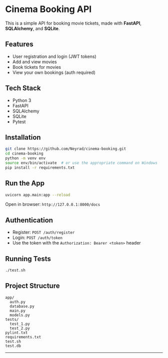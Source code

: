 # Cinema Booking API

This is a simple API for booking movie tickets, made with **FastAPI**, **SQLAlchemy**, and **SQLite**.

## Features

* User registration and login (JWT tokens)
* Add and view movies
* Book tickets for movies
* View your own bookings (auth required)

## Tech Stack

* Python 3
* FastAPI
* SQLAlchemy
* SQLite
* Pytest

## Installation

```bash
git clone https://github.com/Neyrad/cinema-booking.git
cd cinema-booking
python -m venv env
source env/bin/activate  # or use the appropriate command on Windows
pip install -r requirements.txt
```

## Run the App

```bash
uvicorn app.main:app --reload
```

Open in browser: `http://127.0.0.1:8000/docs`

## Authentication

* Register: `POST /auth/register`
* Login: `POST /auth/token`
* Use the token with the `Authorization: Bearer <token>` header

## Running Tests

```bash
./test.sh
```

## Project Structure

```
app/
  auth.py
  database.py
  main.py
  models.py
tests/
  test_1.py
  test_2.py
pylint.txt
requirements.txt
test.sh
test.db
```

---
